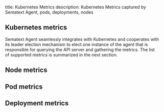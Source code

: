 title: Kubernetes Metrics
description: Kubernetes Metrics captured by Sematext Agent, pods, deployments, nodes

## Kubernetes metrics

Sematext Agent seamlessly integrates with Kubernetes and cooperates with its leader election mechanism to elect one instance of the agent that is responsible
for querying the API server and gathering the metrics. The list of supported metrics is summarized in the next section.

## Node metrics

## Pod metrics

## Deployment metrics
